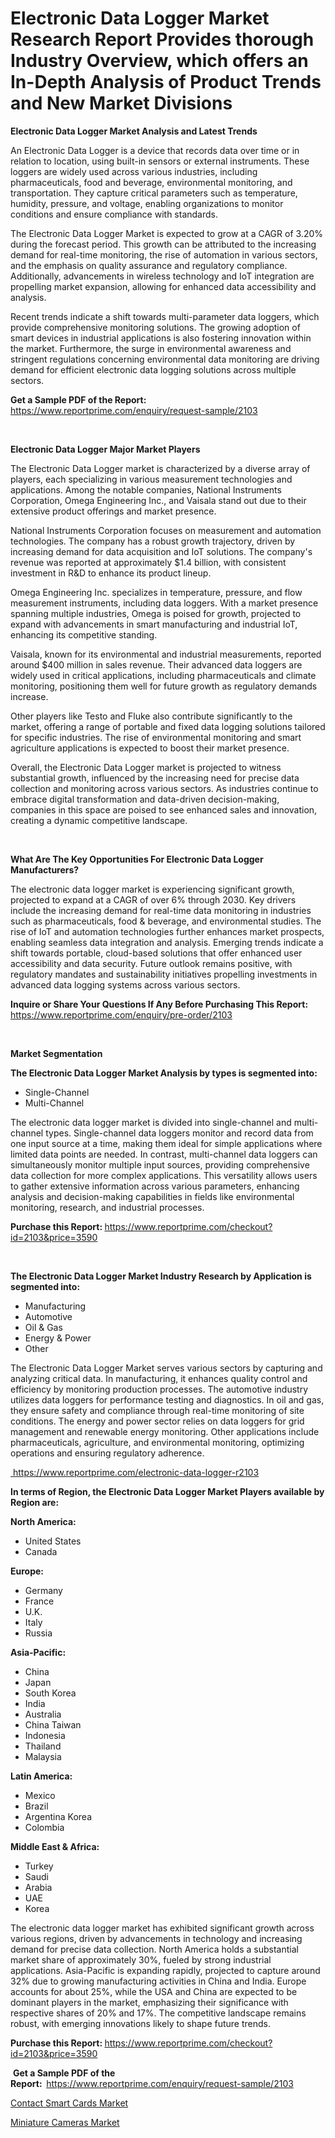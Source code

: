 <p><h1>Electronic Data Logger Market Research Report Provides thorough Industry Overview, which offers an In-Depth Analysis of Product Trends and New Market Divisions</h1></p><p><strong>Electronic Data Logger Market Analysis and Latest Trends</strong></p>
<p><p>An Electronic Data Logger is a device that records data over time or in relation to location, using built-in sensors or external instruments. These loggers are widely used across various industries, including pharmaceuticals, food and beverage, environmental monitoring, and transportation. They capture critical parameters such as temperature, humidity, pressure, and voltage, enabling organizations to monitor conditions and ensure compliance with standards.</p><p>The Electronic Data Logger Market is expected to grow at a CAGR of 3.20% during the forecast period. This growth can be attributed to the increasing demand for real-time monitoring, the rise of automation in various sectors, and the emphasis on quality assurance and regulatory compliance. Additionally, advancements in wireless technology and IoT integration are propelling market expansion, allowing for enhanced data accessibility and analysis.</p><p>Recent trends indicate a shift towards multi-parameter data loggers, which provide comprehensive monitoring solutions. The growing adoption of smart devices in industrial applications is also fostering innovation within the market. Furthermore, the surge in environmental awareness and stringent regulations concerning environmental data monitoring are driving demand for efficient electronic data logging solutions across multiple sectors.</p></p>
<p><strong>Get a Sample PDF of the Report:&nbsp;</strong> <a href="https://www.reportprime.com/enquiry/request-sample/2103?utm_campaign=1901&utm_medium=2&utm_source=Github&utm_content=ia&utm_term=18032025&utm_id=electronic-data-logger">https://www.reportprime.com/enquiry/request-sample/2103</a></p>
<p>&nbsp;</p>
<p><strong>Electronic Data Logger Major Market Players</strong></p>
<p><p>The Electronic Data Logger market is characterized by a diverse array of players, each specializing in various measurement technologies and applications. Among the notable companies, National Instruments Corporation, Omega Engineering Inc., and Vaisala stand out due to their extensive product offerings and market presence.</p><p>National Instruments Corporation focuses on measurement and automation technologies. The company has a robust growth trajectory, driven by increasing demand for data acquisition and IoT solutions. The company's revenue was reported at approximately $1.4 billion, with consistent investment in R&D to enhance its product lineup.</p><p>Omega Engineering Inc. specializes in temperature, pressure, and flow measurement instruments, including data loggers. With a market presence spanning multiple industries, Omega is poised for growth, projected to expand with advancements in smart manufacturing and industrial IoT, enhancing its competitive standing.</p><p>Vaisala, known for its environmental and industrial measurements, reported around $400 million in sales revenue. Their advanced data loggers are widely used in critical applications, including pharmaceuticals and climate monitoring, positioning them well for future growth as regulatory demands increase.</p><p>Other players like Testo and Fluke also contribute significantly to the market, offering a range of portable and fixed data logging solutions tailored for specific industries. The rise of environmental monitoring and smart agriculture applications is expected to boost their market presence.</p><p>Overall, the Electronic Data Logger market is projected to witness substantial growth, influenced by the increasing need for precise data collection and monitoring across various sectors. As industries continue to embrace digital transformation and data-driven decision-making, companies in this space are poised to see enhanced sales and innovation, creating a dynamic competitive landscape.</p></p>
<p>&nbsp;</p>
<p><strong>What Are The Key Opportunities For Electronic Data Logger Manufacturers?</strong></p>
<p><p>The electronic data logger market is experiencing significant growth, projected to expand at a CAGR of over 6% through 2030. Key drivers include the increasing demand for real-time data monitoring in industries such as pharmaceuticals, food & beverage, and environmental studies. The rise of IoT and automation technologies further enhances market prospects, enabling seamless data integration and analysis. Emerging trends indicate a shift towards portable, cloud-based solutions that offer enhanced user accessibility and data security. Future outlook remains positive, with regulatory mandates and sustainability initiatives propelling investments in advanced data logging systems across various sectors.</p></p>
<p><strong>Inquire or Share Your Questions If Any Before Purchasing This Report:</strong> <a href="https://www.reportprime.com/enquiry/pre-order/2103?utm_campaign=1901&utm_medium=2&utm_source=Github&utm_content=ia&utm_term=18032025&utm_id=electronic-data-logger">https://www.reportprime.com/enquiry/pre-order/2103</a></p>
<p>&nbsp;</p>
<p><strong>Market Segmentation</strong></p>
<p><strong>The Electronic Data Logger Market Analysis by types is segmented into:</strong></p>
<p><ul><li>Single-Channel</li><li>Multi-Channel</li></ul></p>
<p><p>The electronic data logger market is divided into single-channel and multi-channel types. Single-channel data loggers monitor and record data from one input source at a time, making them ideal for simple applications where limited data points are needed. In contrast, multi-channel data loggers can simultaneously monitor multiple input sources, providing comprehensive data collection for more complex applications. This versatility allows users to gather extensive information across various parameters, enhancing analysis and decision-making capabilities in fields like environmental monitoring, research, and industrial processes.</p></p>
<p><strong>Purchase this Report:&nbsp;</strong><a href="https://www.reportprime.com/checkout?id=2103&price=3590&utm_campaign=1901&utm_medium=2&utm_source=Github&utm_content=ia&utm_term=18032025&utm_id=electronic-data-logger">https://www.reportprime.com/checkout?id=2103&price=3590</a></p>
<p>&nbsp;</p>
<p><strong>The Electronic Data Logger Market Industry Research by Application is segmented into:</strong></p>
<p><ul><li>Manufacturing</li><li>Automotive</li><li>Oil & Gas</li><li>Energy & Power</li><li>Other</li></ul></p>
<p><p>The Electronic Data Logger Market serves various sectors by capturing and analyzing critical data. In manufacturing, it enhances quality control and efficiency by monitoring production processes. The automotive industry utilizes data loggers for performance testing and diagnostics. In oil and gas, they ensure safety and compliance through real-time monitoring of site conditions. The energy and power sector relies on data loggers for grid management and renewable energy monitoring. Other applications include pharmaceuticals, agriculture, and environmental monitoring, optimizing operations and ensuring regulatory adherence.</p></p>
<p><a href="https://www.reportprime.com/electronic-data-logger-r2103?utm_campaign=1901&utm_medium=2&utm_source=Github&utm_content=ia&utm_term=18032025&utm_id=electronic-data-logger">&nbsp;https://www.reportprime.com/electronic-data-logger-r2103</a></p>
<p><strong>In terms of Region, the Electronic Data Logger Market Players available by Region are:</strong></p>
<p>
    <p> <strong> North America: </strong>
        <ul>
            <li>United States</li>
            <li>Canada</li>
        </ul>
        </p> 
    <p> <strong> Europe: </strong>
        <ul>
            <li>Germany</li>
            <li>France</li>
            <li>U.K.</li>
            <li>Italy</li>
            <li>Russia</li>
        </ul>
        </p> 
    <p> <strong> Asia-Pacific: </strong>
        <ul>
            <li>China</li>
            <li>Japan</li>
            <li>South Korea</li>
            <li>India</li>
            <li>Australia</li>
            <li>China Taiwan</li>
            <li>Indonesia</li>
            <li>Thailand</li>
            <li>Malaysia</li>
        </ul>
        </p> 
    <p> <strong> Latin America: </strong>
        <ul>
            <li>Mexico</li>
            <li>Brazil</li>
            <li>Argentina Korea</li>
            <li>Colombia</li>
        </ul>
        </p> 
    <p> <strong> Middle East & Africa: </strong>
        <ul>
            <li>Turkey</li>
            <li>Saudi</li>
            <li>Arabia</li>
            <li>UAE</li>
            <li>Korea</li>
        </ul>
    </p>
    </p>
<p><p>The electronic data logger market has exhibited significant growth across various regions, driven by advancements in technology and increasing demand for precise data collection. North America holds a substantial market share of approximately 30%, fueled by strong industrial applications. Asia-Pacific is expanding rapidly, projected to capture around 32% due to growing manufacturing activities in China and India. Europe accounts for about 25%, while the USA and China are expected to be dominant players in the market, emphasizing their significance with respective shares of 20% and 17%. The competitive landscape remains robust, with emerging innovations likely to shape future trends.</p></p>
<p><strong>Purchase this Report: </strong><a href="https://www.reportprime.com/checkout?id=2103&price=3590&utm_campaign=1901&utm_medium=2&utm_source=Github&utm_content=ia&utm_term=18032025&utm_id=electronic-data-logger">https://www.reportprime.com/checkout?id=2103&price=3590</a></p>
<p>&nbsp;<strong>Get a Sample PDF of the Report:&nbsp;&nbsp;</strong><a href="https://www.reportprime.com/enquiry/request-sample/2103?utm_campaign=1901&utm_medium=2&utm_source=Github&utm_content=ia&utm_term=18032025&utm_id=electronic-data-logger">https://www.reportprime.com/enquiry/request-sample/2103</a></p>
<p><strong></strong></p>
<p><p><a href="https://github.com/jaspartatin/Market-Research-Report-List-1/blob/main/contact-smart-cards-market.md?utm_campaign=1901&utm_medium=2&utm_source=Github&utm_content=ia&utm_term=18032025&utm_id=electronic-data-logger">Contact Smart Cards Market</a></p><p><a href="https://github.com/jullselai/Market-Research-Report-List-1/blob/main/miniature-cameras-market.md?utm_campaign=1901&utm_medium=2&utm_source=Github&utm_content=ia&utm_term=18032025&utm_id=electronic-data-logger">Miniature Cameras Market</a></p></p>